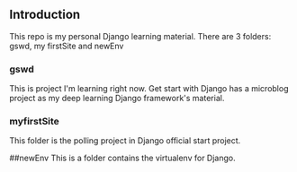 ## Introduction
This repo is my personal Django learning material. There are 3 folders: gswd, my firstSite and newEnv

### gswd
This is project I'm learning right now. Get start with Django has a microblog project as my deep learning Django framework's material.

### myfirstSite
This folder is the polling project in Django official start project.

##newEnv
This is a folder contains the virtualenv for Django.
